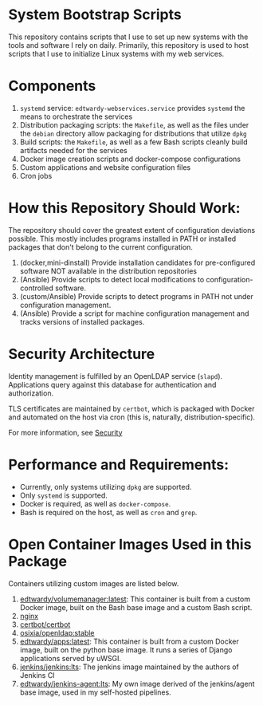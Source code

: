 # System Bootstrap Scripts

This repository contains scripts that I use to set up new systems with the
tools and software I rely on daily. Primarily, this repository is used to host
scripts that I use to initialize Linux systems with my web services.

# Components

1. `systemd` service: `edtwardy-webservices.service` provides `systemd` the
   means to orchestrate the services
2. Distribution packaging scripts: the `Makefile`, as well as the files under
   the `debian` directory allow packaging for distributions that utilize
   `dpkg`
3. Build scripts: the `Makefile`, as well as a few Bash scripts cleanly build
   artifacts needed for the services
4. Docker image creation scripts and docker-compose configurations
5. Custom applications and website configuration files
6. Cron jobs

# How this Repository Should Work:

The repository should cover the greatest extent of configuration deviations
possible. This mostly includes programs installed in PATH or installed packages
that don't belong to the current configuration.

1. (docker,mini-dinstall) Provide installation candidates for
   pre-configured software NOT available in the distribution repositories
3. (Ansible) Provide scripts to detect local modifications to
   configuration-controlled software.
3. (custom/Ansible) Provide scripts to detect programs in PATH not under
   configuration management.
4. (Ansible) Provide a script for machine configuration management and tracks
   versions of installed packages.

# Security Architecture

Identity management is fulfilled by an OpenLDAP service (`slapd`). Applications
query against this database for authentication and authorization.

TLS certificates are maintained by `certbot`, which is packaged with Docker and
automated on the host via cron (this is, naturally, distribution-specific).

For more information, see [Security](SecurityArchitecture.md)

# Performance and Requirements:

* Currently, only systems utilizing `dpkg` are supported.
* Only `systemd` is supported.
* Docker is required, as well as `docker-compose`.
* Bash is required on the host, as well as `cron` and `grep`.

# Open Container Images Used in this Package

Containers utilizing custom images are listed below.

1. [edtwardy/volumemanager:latest](
   https://hub.docker.com/repository/docker/edtwardy/volumemanager): This
   container is built from a custom Docker image, built on the Bash base image
   and a custom Bash script.
2. [nginx](https://hub.docker.com/_/nginx)
3. [certbot/certbot](https://hub.docker.com/r/certbot/certbot)
4. [osixia/openldap:stable](https://hub.docker.com/r/osixia/openldap)
6. [edtwardy/apps:latest](
   https://hub.docker.com/repository/docker/edtwardy/apps): This container is
   built from a custom Docker image, built on the python base image. It runs a
   series of Django applications served by uWSGI.
7. [jenkins/jenkins:lts](https://hub.docker.com/r/jenkins/jenkins): The jenkins
   image maintained by the authors of Jenkins CI
8. [edtwardy/jenkins-agent:lts](
   https://hub.docker.com/repository/docker/edtwardy/jenkins-agent): My own
   image derived of the jenkins/agent base image, used in my self-hosted
   pipelines.
